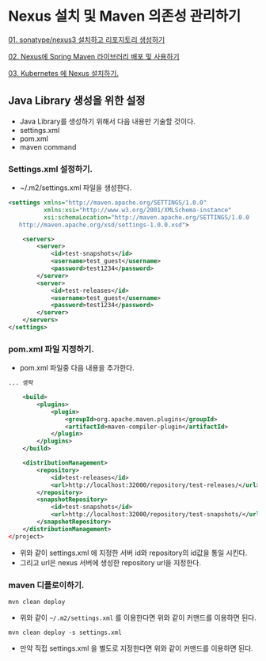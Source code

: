# Nexus 설치 및 Maven 의존성 관리하기 

[01. sonatype/nexus3 설치하고 리포지토리 생성하기](./01.nexus3_docker_hub.md)

[02. Nexus에 Spring Maven 라이브러리 배포 및 사용하기](./02.nexus3_spring_usage.md)

[03. Kubernetes 에 Nexus 설치하기. ](./InstallNexus/README.md)

## Java Library 생성을 위한 설정 

- Java Library를 생성하기 위해서 다음 내용만 기술할 것이다. 
- settings.xml
- pom.xml
- maven command
### Settings.xml 설정하기. 

- ~/.m2/settings.xml 파일을 생성한다. 

```xml
<settings xmlns="http://maven.apache.org/SETTINGS/1.0.0"
          xmlns:xsi="http://www.w3.org/2001/XMLSchema-instance"
          xsi:schemaLocation="http://maven.apache.org/SETTINGS/1.0.0
   http://maven.apache.org/xsd/settings-1.0.0.xsd">

    <servers>
        <server>
            <id>test-snapshots</id>
            <username>test_guest</username>
            <password>test1234</password>
        </server>
        <server>
            <id>test-releases</id>
            <username>test_guest</username>
            <password>test1234</password>
        </server>
    </servers>
</settings>

```

### pom.xml 파일 지정하기. 

- pom.xml 파일중 다음 내용을 추가한다. 

```xml
... 생략 

	<build>
		<plugins>
			<plugin>
				<groupId>org.apache.maven.plugins</groupId>
				<artifactId>maven-compiler-plugin</artifactId>
			</plugin>
		</plugins>
	</build>

	<distributionManagement>
		<repository>
			<id>test-releases</id>
			<url>http://localhost:32000/repository/test-releases/</url>
		</repository>
		<snapshotRepository>
			<id>test-snapshots</id>
			<url>http://localhost:32000/repository/test-snapshots/</url>
		</snapshotRepository>
	</distributionManagement>
</project>
```

- 위와 같이 settings.xml 에 지정한 서버 id와 repository의 id값을 통일 시킨다. 
- 그리고 url은 nexus 서버에 생성한 repository url을 지정한다. 

### maven 디플로이하기. 

```
mvn clean deploy
```

- 위와 같이 `~/.m2/settings.xml` 를 이용한다면 위와 같이 커맨드를 이용하면 된다. 
  
```
mvn clean deploy -s settings.xml 
```

- 만약 직접 settings.xml 을 별도로 지정한다면 위와 같이 커맨드를 이용하면 된다. 


